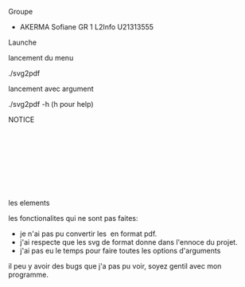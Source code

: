 Groupe
 - AKERMA Sofiane GR 1 L2Info U21313555

Launche

lancement du menu

  ./svg2pdf

lancement avec argument

  ./svg2pdf -h (h pour help)

NOTICE

les elements <svg> <text> <line> <rect> <circle> sont bien convertis en pdf
mais les autres type ne le seront pas.

les fonctionalites qui ne sont pas faites:
* je n'ai pas pu convertir les <image> en format pdf.
* j'ai respecte que les svg de format donne dans l'ennoce du projet.
* j'ai pas eu le temps pour faire toutes les options d'arguments

il peu y avoir des bugs que j'a pas pu voir, soyez gentil avec mon programme.
